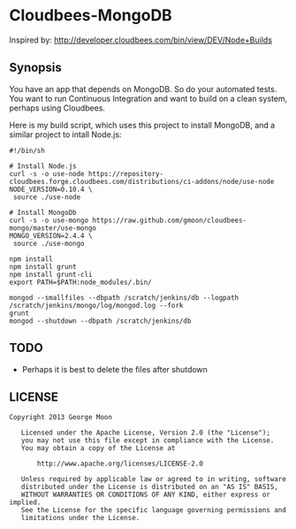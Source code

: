 Cloudbees-MongoDB
=================
Inspired by: http://developer.cloudbees.com/bin/view/DEV/Node+Builds

Synopsis
--------
You have an app that depends on MongoDB.  So do your automated tests.  You want to run Continuous Integration
and want to build on a clean system, perhaps using Cloudbees.  

Here is my build script, which uses this project to install MongoDB, and a similar project to intall Node.js:
```
#!/bin/sh

# Install Node.js
curl -s -o use-node https://repository-cloudbees.forge.cloudbees.com/distributions/ci-addons/node/use-node
NODE_VERSION=0.10.4 \
 source ./use-node

# Install MongoDb
curl -s -o use-mongo https://raw.github.com/gmoon/cloudbees-mongo/master/use-mongo
MONGO_VERSION=2.4.4 \
 source ./use-mongo

npm install
npm install grunt
npm install grunt-cli
export PATH=$PATH:node_modules/.bin/

mongod --smallfiles --dbpath /scratch/jenkins/db --logpath /scratch/jenkins/mongo/log/mongod.log --fork
grunt
mongod --shutdown --dbpath /scratch/jenkins/db
```

TODO
----
* Perhaps it is best to delete the files after shutdown

LICENSE
-------
```
Copyright 2013 George Moon

   Licensed under the Apache License, Version 2.0 (the "License");
   you may not use this file except in compliance with the License.
   You may obtain a copy of the License at

       http://www.apache.org/licenses/LICENSE-2.0

   Unless required by applicable law or agreed to in writing, software
   distributed under the License is distributed on an "AS IS" BASIS,
   WITHOUT WARRANTIES OR CONDITIONS OF ANY KIND, either express or implied.
   See the License for the specific language governing permissions and
   limitations under the License.
```
